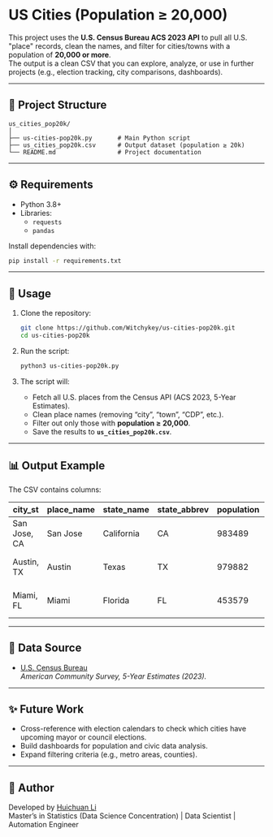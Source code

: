 # US Cities (Population ≥ 20,000)

This project uses the **U.S. Census Bureau ACS 2023 API** to pull all U.S. "place" records, clean the names, and filter for cities/towns with a population of **20,000 or more**.  
The output is a clean CSV that you can explore, analyze, or use in further projects (e.g., election tracking, city comparisons, dashboards).

---

## 📂 Project Structure
```
us_cities_pop20k/
│
├── us-cities-pop20k.py       # Main Python script
├── us_cities_pop20k.csv      # Output dataset (population ≥ 20k)
└── README.md                 # Project documentation
```

---

## ⚙️ Requirements

- Python 3.8+
- Libraries:
  - `requests`
  - `pandas`

Install dependencies with:
```bash
pip install -r requirements.txt
```

---

## 🚀 Usage

1. Clone the repository:
   ```bash
   git clone https://github.com/Witchykey/us-cities-pop20k.git
   cd us-cities-pop20k
   ```

2. Run the script:
   ```bash
   python3 us-cities-pop20k.py
   ```

3. The script will:
   - Fetch all U.S. places from the Census API (ACS 2023, 5-Year Estimates).
   - Clean place names (removing “city”, “town”, “CDP”, etc.).
   - Filter out only those with **population ≥ 20,000**.
   - Save the results to **`us_cities_pop20k.csv`**.

---

## 📊 Output Example

The CSV contains columns:

| city_st        | place_name | state_name | state_abbrev | population | state_fips | place_fips | NAME                       | place_name_raw |
|----------------|------------|-------------|---------------|------------|------------|------------|---------------------------|----------------|
| San Jose, CA   | San Jose   | California  | CA            | 983489     | 06         | 68000      | San Jose city, California | San Jose city  |
| Austin, TX     | Austin     | Texas       | TX            | 979882     | 48         | 05000      | Austin city, Texas        | Austin city    |
| Miami, FL      | Miami      | Florida     | FL            | 453579     | 12         | 45000      | Miami city, Florida       | Miami city     |

---

## 📖 Data Source

- [U.S. Census Bureau](https://api.census.gov/data/2023/acs/acs5)  
  *American Community Survey, 5-Year Estimates (2023).*

---

## ✨ Future Work

- Cross-reference with election calendars to check which cities have upcoming mayor or council elections.  
- Build dashboards for population and civic data analysis.  
- Expand filtering criteria (e.g., metro areas, counties).

---

## 👤 Author
Developed by [Huichuan Li](https://github.com/Witchykey)  
Master’s in Statistics (Data Science Concentration) | Data Scientist | Automation Engineer
